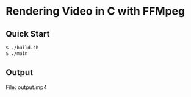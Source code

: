 # Rendering Video in C with FFMpeg

## Quick Start

```bash
$ ./build.sh
$ ./main
```

## Output
File: output.mp4